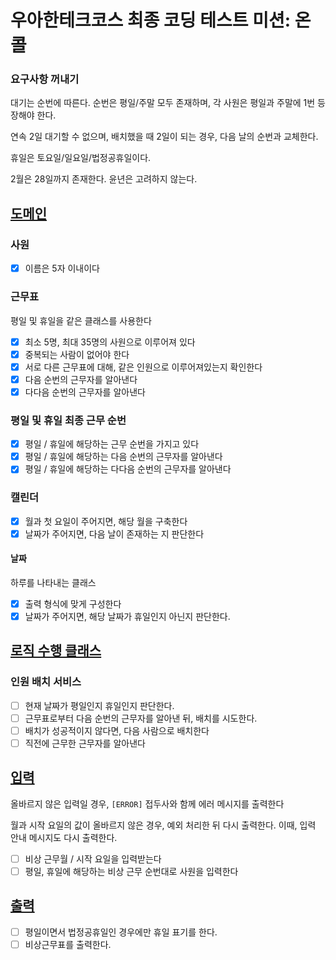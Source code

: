 # 우아한테크코스 최종 코딩 테스트 미션: 온콜

### 요구사항 꺼내기

대기는 순번에 따른다. 순번은 평일/주말 모두 존재하며, 각 사원은 평일과 주말에 1번 등장해야 한다.

연속 2일 대기할 수 없으며, 배치했을 때 2일이 되는 경우, 다음 날의 순번과 교체한다.

휴일은 토요일/일요일/법정공휴일이다.

2월은 28일까지 존재한다. 윤년은 고려하지 않는다.

## [도메인](#도메인)

### 사원

- [x] 이름은 5자 이내이다

### 근무표

평일 및 휴일을 같은 클래스를 사용한다

- [x] 최소 5명, 최대 35명의 사원으로 이루어져 있다
- [x] 중복되는 사람이 없어야 한다
- [x] 서로 다른 근무표에 대해, 같은 인원으로 이루어져있는지 확인한다
- [x] 다음 순번의 근무자를 알아낸다
- [x] 다다음 순번의 근무자를 알아낸다

### 평일 및 휴일 최종 근무 순번

- [x] 평일 / 휴일에 해당하는 근무 순번을 가지고 있다
- [x] 평일 / 휴일에 해당하는 다음 순번의 근무자를 알아낸다
- [x] 평일 / 휴일에 해당하는 다다음 순번의 근무자를 알아낸다

### 캘린더
- [x] 월과 첫 요일이 주어지면, 해당 월을 구축한다
- [x] 날짜가 주어지면, 다음 날이 존재하는 지 판단한다

#### 날짜
하루를 나타내는 클래스
- [x] 출력 형식에 맞게 구성한다
- [x] 날짜가 주어지면, 해당 날짜가 휴일인지 아닌지 판단한다.

## [로직 수행 클래스](#로직-수행-클래스)

### 인원 배치 서비스

- [ ] 현재 날짜가 평일인지 휴일인지 판단한다.
- [ ] 근무표로부터 다음 순번의 근무자를 알아낸 뒤, 배치를 시도한다.
- [ ] 배치가 성공적이지 않다면, 다음 사람으로 배치한다
- [ ] 직전에 근무한 근무자를 알아낸다

## [입력](#입력)

올바르지 않은 입력일 경우, `[ERROR]` 접두사와 함께 에러 메시지를 출력한다

월과 시작 요일의 값이 올바르지 않은 경우, 예외 처리한 뒤 다시 출력한다. 이때, 입력 안내 메시지도 다시 출력한다.

- [ ] 비상 근무월 / 시작 요일을 입력받는다
- [ ] 평일, 휴일에 해당하는 비상 근무 순번대로 사원을 입력한다

## [출력](#출력)

- [ ] 평일이면서 법정공휴일인 경우에만 휴일 표기를 한다.
- [ ] 비상근무표를 출력한다.
